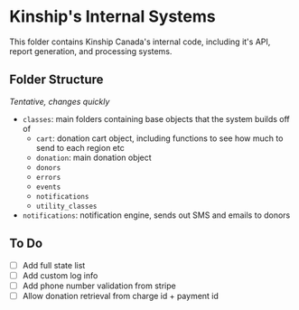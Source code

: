 # Kinship's Internal Systems

This folder contains Kinship Canada's internal code, including it's API, report generation, and processing systems.

## Folder Structure
*Tentative, changes quickly*

- `classes`: main folders containing base objects that the system builds off of
    - `cart`: donation cart object, including functions to see how much to send to each region etc
    - `donation`: main donation object
    - `donors`
    - `errors`
    - `events`
    - `notifications`
    - `utility_classes`
- `notifications`: notification engine, sends out SMS and emails to donors

## To Do
- [ ] Add full state list
- [ ] Add custom log info
- [ ] Add phone number validation from stripe
- [ ] Allow donation retrieval from charge id + payment id